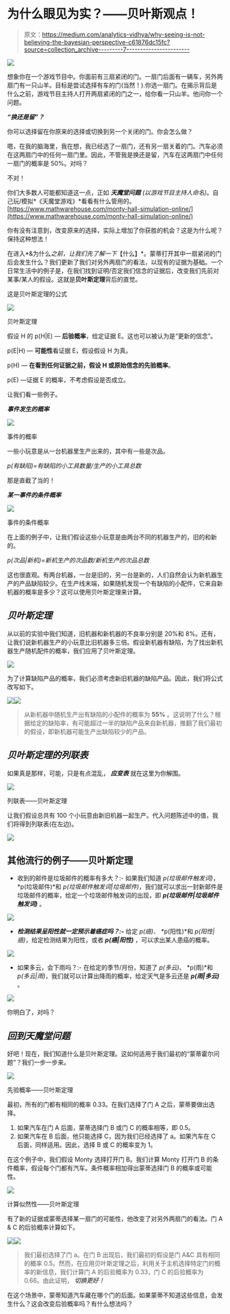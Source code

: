 # 为什么眼见为实？——贝叶斯观点！

> 原文：<https://medium.com/analytics-vidhya/why-seeing-is-not-believing-the-bayesian-perspective-c61876dc15fc?source=collection_archive---------7----------------------->

![](img/dfc8e1e34e2f959dec8969982ddbe348.png)

想象你在一个游戏节目中。你面前有三扇紧闭的门。一扇门后面有一辆车，另外两扇门有一只山羊。目标是尝试选择有车的门(当然！).你选一扇门。在揭示背后是什么之前，游戏节目主持人打开两扇紧闭的门之一，给你看一只山羊。他问你一个问题。

***“换还是留”？***

你可以选择留在你原来的选择或切换到另一个关闭的门。你会怎么做？

嗯，在我的脑海里，我在想，我已经选了一扇门，还有另一扇关着的门。汽车必须在这两扇门中的任何一扇门里。因此，不管我是换还是留，汽车在这两扇门中任何一扇门的概率是 50%。对吗？

不对！

你们大多数人可能都知道这一点，正如 ***天魔堂问题*** *(以游戏节目主持人命名)*。自己玩/模拟*《天魔堂游戏》*看看有什么管用的。[https://www.mathwarehouse.com/monty-hall-simulation-online/](https://www.mathwarehouse.com/monty-hall-simulation-online/)

你有没有注意到，改变原来的选择，实际上增加了你获胜的机会？这是为什么呢？保持这种想法！

在进入*&为什么*之前，让我们先了解一下*【什么】*。蒙蒂打开其中一扇紧闭的门后会发生什么？我们更新了我们对另外两扇门的看法，以现有的证据为基础。一个日常生活中的例子是，在我们找到证明/否定我们信念的证据后，改变我们先前对某事/某人的假设。这就是**贝叶斯定理**背后的直觉。

这是贝叶斯定理的公式

![](img/d6d249cb7c256424dcdabd08af653a86.png)

贝叶斯定理

假设 H 的 p(H|E) — **后验概率**，给定证据 E。这也可以被认为是“更新的信念”。

p(E|H) — **可能性**看证据 E，假设假设 H 为真。

p(H) — **在看到任何证据之前，假设 H 或原始信念的先验概率**。

p(E) —证据 E 的概率，不考虑假设是否成立。

让我们看一些例子。

***事件发生的概率***

![](img/367a2a099c446aab130916afabe87490.png)

事件的概率

一些小玩意是从一台机器里生产出来的，其中有一些是次品。

*p(有缺陷)=有缺陷的小工具数量/生产的小工具总数*

那是直截了当的！

***某一事件的条件概率***

![](img/cb88ee2055fe443e6683a579a8144876.png)

事件的条件概率

在上面的例子中，让我们假设这些小玩意是由两台不同的机器生产的，旧的和新的。

*p(次品|新机)=新机生产的次品数/新机生产的次品总数*

这也很直观。有两台机器，一台是旧的，另一台是新的，人们自然会认为新机器生产的产品缺陷较少。在生产线末端，如果随机发现一个有缺陷的小配件，它来自新机器的概率是多少？这可以使用贝叶斯定理来计算。

## ***贝叶斯定理***

从以前的实验中我们知道，旧机器和新机器的不良率分别是 20%和 8%。还有，让我们说新机器生产的小玩意比旧机器多三倍。假设新机器有缺陷，为了找出新机器生产随机配件的概率，我们应用了贝叶斯定理。

![](img/a78d8cd18c8f364ef3ceab2f668054a9.png)

为了计算缺陷产品的概率，我们必须考虑新旧机器的缺陷产品。因此，我们将公式改写如下。

![](img/26d158cbe74e484adef6457ab9b0ce81.png)![](img/6e3070bee0e627b0136b63d27e7bc5ae.png)

> 从新机器中随机生产出有缺陷的小配件的概率为 **55%** 。这说明了什么？根据给定的缺陷率，有可能超过一半的缺陷产品来自新机器，推翻了我们最初的假设，即新机器可能生产出缺陷较少的产品。

## ***贝叶斯定理的列联表***

如果真是那样，可能，只是有点混乱， ***应变表*** 就在这里为你解围。

![](img/0ffc055b88c4950e624e6118b37c5e1d.png)

列联表——贝叶斯定理

让我们假设总共有 100 个小玩意由新旧机器一起生产。代入问题陈述中的值，我们将得到列联表(在左边)。

![](img/d2b791412d57453850a2f22504bfaaa5.png)

## 其他流行的例子——贝叶斯定理

*   收到的邮件是垃圾邮件的概率有多大？:- 如果我们知道 *p(垃圾邮件触发词)*， *p(垃圾邮件)*和 *p(垃圾邮件触发词|垃圾邮件)*，我们就可以求出一封新邮件是垃圾邮件的概率，给定一个垃圾邮件触发词的出现，即 ***p(垃圾邮件|垃圾邮件触发词)*** 。

![](img/73ed0b2b539b0bdf86fd99b533da49dd.png)

*   ***检测结果呈阳性就一定预示着癌症吗？:-*** 给定 *p(癌)*、 *p(阳性)*和 *p(阳性|癌)*，给定检测结果为阳性，或者 ***p(癌|阳性)*** ，可以求出某人患癌的概率。

![](img/f8806ede1347af9a7cb7ac5f1d6ed12f.png)

*   如果多云，会下雨吗？:- 在给定的季节/月份，知道了 *p(多云)*、 *p(雨)*和 *p(多云|雨)*，我们就可以计算出降雨的概率，给定天气是多云还是 ***p(雨|多云)*** 。

![](img/06fcf53a2353a0cf3755adf77fa5f31c.png)

你明白了，对吗？

## ***回到天魔堂问题***

好吧！现在，我们知道什么是贝叶斯定理。这如何适用于我们最初的“蒙蒂霍尔问题”？我们一步一步来。

![](img/c94156e74f85932caf3c9087b1e74f5d.png)

先验概率——贝叶斯定理

最初，所有的门都有相同的概率 0.33。在我们选择了门 A 之后，蒙蒂要做出选择。

1.  如果汽车在门 A 后面，蒙蒂选择门 B 或门 C 的概率相等，即 0.5。
2.  如果汽车在 B 后面，他只能选择 C，因为我们已经选择了 a。如果汽车在 C 后面，同样适用。因此，选择 B 或 C 的概率变为 1。

在这个例子中，我们假设 Monty 选择打开门 B。我们计算 Monty 打开门 B 的条件概率，假设每个门都有汽车。条件概率相加得出蒙蒂选择门 B 的概率或可能性。

![](img/cfc0fd474ffdd85811efc941ed5b90de.png)

计算似然性——贝叶斯定理

有了新的证据或蒙蒂选择某一扇门的可能性，他改变了对另外两扇门的看法。门 A & C 的后验概率计算如下。

![](img/5c26263bc509b91310423b1ca9d00363.png)![](img/e8d2d496013eb756f9d519c3213aa365.png)

> 我们最初选择了门 a。在门 B 出现后，我们最初的假设是门 A&C 具有相同的概率 0.5。然而，在应用贝叶斯定理之后，利用关于主机选择特定门的概率的新信息，我们计算门 A 的后验概率为 0.33，门 C 的后验概率为 0.66。由此证明， ***切换更好！***

在这个场景中，蒙蒂知道汽车藏在哪个门的后面。如果蒙蒂不知道这些信息，会发生什么？这会改变后验概率吗？有什么想法吗？